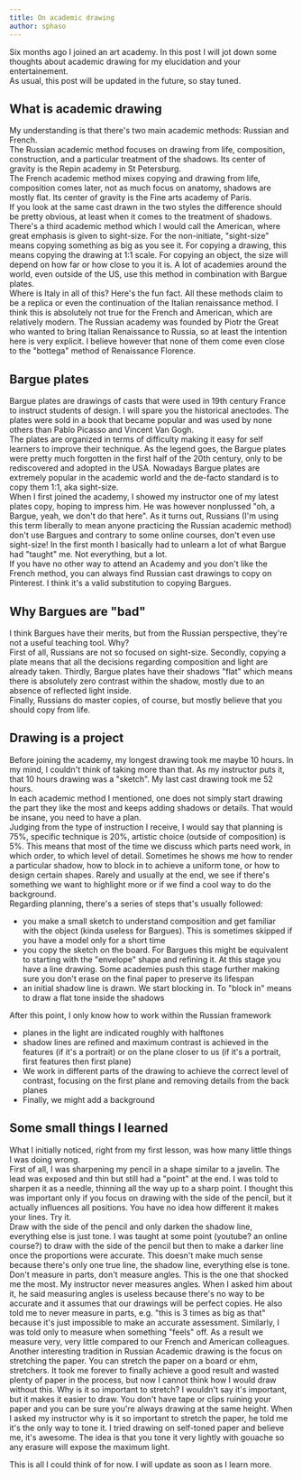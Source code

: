```yaml
---
title: On academic drawing
author: sphaso
---
```


Six months ago I joined an art academy. In this post I will jot down some thoughts about academic drawing for my elucidation and your entertainement.     
As usual, this post will be updated in the future, so stay tuned.

## What is academic drawing
My understanding is that there's two main academic methods: Russian and French.     
The Russian academic method focuses on drawing from life, composition, construction, and a particular treatment of the shadows. Its center of gravity is the Repin academy in St Petersburg.     
The French academic method mixes copying and drawing from life, composition comes later, not as much focus on anatomy, shadows are mostly flat. Its center of gravity is the Fine arts academy of Paris.     
If you look at the same cast drawn in the two styles the difference should be pretty obvious, at least when it comes to the treatment of shadows.     
There's a third academic method which I would call the American, where great emphasis is given to sight-size. For the non-initiate, "sight-size" means copying something as big as you see it. For copying a drawing, this means copying the drawing at 1:1 scale. For copying an object, the size will depend on how far or how close to you it is. A lot of academies around the world, even outside of the US, use this method in combination with Bargue plates.     
Where is Italy in all of this? Here's the fun fact. All these methods claim to be a replica or even the continuation of the Italian renaissance method. I think this is absolutely not true for the French and American, which are relatively modern. The Russian academy was founded by Piotr the Great who wanted to bring Italian Renaissance to Russia, so at least the intention here is very explicit. I believe however that none of them come even close to the "bottega" method of Renaissance Florence.

## Bargue plates
Bargue plates are drawings of casts that were used in 19th century France to instruct students of design. I will spare you the historical anectodes. The plates were sold in a book that became popular and was used by none others than Pablo Picasso and Vincent Van Gogh.     
The plates are organized in terms of difficulty making it easy for self learners to improve their technique. As the legend goes, the Bargue plates were pretty much forgotten in the first half of the 20th century, only to be rediscovered and adopted in the USA. Nowadays Bargue plates are extremely popular in the academic world and the de-facto standard is to copy them 1:1, aka sight-size.     
When I first joined the academy, I showed my instructor one of my latest plates copy, hoping to impress him. He was however nonplussed "oh, a Bargue, yeah, we don't do that here". As it turns out, Russians (I'm using this term liberally to mean anyone practicing the Russian academic method) don't use Bargues and contrary to some online courses, don't even use sight-size! In the first month I basically had to unlearn a lot of what Bargue had "taught" me. Not everything, but a lot.     
If you have no other way to attend an Academy and you don't like the French method, you can always find Russian cast drawings to copy on Pinterest. I think it's a valid substitution to copying Bargues.

## Why Bargues are "bad"
I think Bargues have their merits, but from the Russian perspective, they're not a useful teaching tool. Why?     
First of all, Russians are not so focused on sight-size. Secondly, copying a plate means that all the decisions regarding composition and light are already taken. Thirdly, Bargue plates have their shadows "flat" which means there is absolutely zero contrast within the shadow, mostly due to an absence of reflected light inside.     
Finally, Russians do master copies, of course, but mostly believe that you should copy from life.

## Drawing is a project
Before joining the academy, my longest drawing took me maybe 10 hours. In my mind, I couldn't think of taking more than that. As my instructor puts it, that 10 hours drawing was a "sketch". My last cast drawing took me 52 hours.     
In each academic method I mentioned, one does not simply start drawing the part they like the most and keeps adding shadows or details. That would be insane, you need to have a plan.      
Judging from the type of instruction I receive, I would say that planning is 75%, specific technique is 20%, artistic choice (outside of composition) is 5%. This means that most of the time we discuss which parts need work, in which order, to which level of detail. Sometimes he shows me how to render a particular shadow, how to block in to achieve a uniform tone, or how to design certain shapes. Rarely and usually at the end, we see if there's something we want to highlight more or if we find a cool way to do the background.     
Regarding planning, there's a series of steps that's usually followed:    

- you make a small sketch to understand composition and get familiar with the object (kinda useless for Bargues). This is sometimes skipped if you have a model only for a short time
- you copy the sketch on the board. For Bargues this might be equivalent to starting with the "envelope" shape and refining it. At this stage you have a line drawing. Some academies push this stage further making sure you don't erase on the final paper to preserve its lifespan
- an initial shadow line is drawn. We start blocking in. To "block in" means to draw a flat tone inside the shadows

After this point, I only know how to work within the Russian framework    

- planes in the light are indicated roughly with halftones
- shadow lines are refined and maximum contrast is achieved in the features (if it's a portrait) or on the plane closer to us (if it's a portrait, first features then first plane)
- We work in different parts of the drawing to achieve the correct level of contrast, focusing on the first plane and removing details from the back planes
- Finally, we might add a background

## Some small things I learned
What I initially noticed, right from my first lesson, was how many little things I was doing wrong.    
First of all, I was sharpening my pencil in a shape similar to a javelin. The lead was exposed and thin but still had a "point" at the end. I was told to sharpen it as a needle, thinning all the way up to a sharp point. I thought this was important only if you focus on drawing with the side of the pencil, but it actually influences all positions. You have no idea how different it makes your lines. Try it.     
Draw with the side of the pencil and only darken the shadow line, everything else is just tone. I was taught at some point (youtube? an online course?) to draw with the side of the pencil but then to make a darker line once the proportions were accurate. This doesn't make much sense because there's only one true line, the shadow line, everything else is tone.     
Don't measure in parts, don't measure angles. This is the one that shocked me the most. My instructor never measures angles. When I asked him about it, he said measuring angles is useless because there's no way to be accurate and it assumes that our drawings will be perfect copies. He also told me to never measure in parts, e.g. "this is 3 times as big as that" because it's just impossible to make an accurate assessment. Similarly, I was told only to measure when something "feels" off. As a result we measure very, very little compared to our French and American colleagues.     
Another interesting tradition in Russian Academic drawing is the focus on stretching the paper. You can stretch the paper on a board or ehm, stretchers. It took me forever to finally achieve a good result and wasted plenty of paper in the process, but now I cannot think how I would draw without this. Why is it so important to stretch? I wouldn't say it's important, but it makes it easier to draw. You don't have tape or clips ruining your paper and you can be sure you're always drawing at the same height. When I asked my instructor why is it so important to stretch the paper, he told me it's the only way to tone it. I tried drawing on self-toned paper and believe me, it's awesome. The idea is that you tone it very lightly with gouache so any erasure will expose the maximum light.

This is all I could think of for now. I will update as soon as I learn more.
